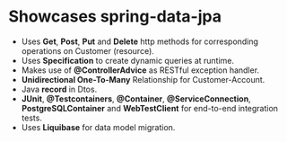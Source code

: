 # Showcases spring-data-jpa
  - Uses **Get**, **Post**, **Put** and **Delete** http methods for corresponding operations on Customer (resource).
  - Uses **Specification** to create dynamic queries at runtime.
  - Makes use of **@ControllerAdvice** as RESTful exception handler.
  - **Unidirectional One-To-Many** Relationship for Customer-Account.
  - Java **record** in Dtos.
  - **JUnit**, **@Testcontainers**, **@Container**, **@ServiceConnection**, **PostgreSQLContainer** and **WebTestClient** for end-to-end integration tests.  
  - Uses **Liquibase** for data model migration.
